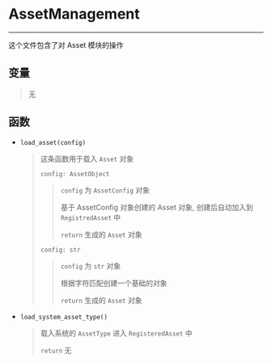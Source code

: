 # AssetManagement

---

这个文件包含了对 Asset 模块的操作

## 变量

> 无

## 函数

- `load_asset(config)`

  > 这条函数用于载入 `Asset` 对象
  >
  > `config: AssetObject`
  >
  > > `config` 为 `AssetConfig` 对象
  > >
  > > 基于 AssetConfig 对象创建的 Asset 对象, 创建后自动加入到 `RegistredAsset` 中
  > >
  > > `return` 生成的 `Asset` 对象
  >
  > `config: str`
  >
  > > `config` 为 `str` 对象
  > >
  > > 根据字符匹配创建一个基础的对象
  > >
  > > `return` 生成的 `Asset` 对象

- `load_system_asset_type()`

  > 载入系统的 `AssetType` 进入 `RegisteredAsset` 中
  >
  > `return` 无
